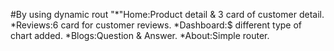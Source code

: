 #By using dynamic rout
"*"Home:Product detail & 3 card of customer detail.
*Reviews:6 card for customer reviews.
*Dashboard:$ different type of chart added.
*Blogs:Question & Answer.
*About:Simple router.
